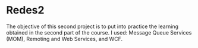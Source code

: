 # Redes2
The objective of this second project is to put into practice the learning obtained in the second part of the course. I used: Message Queue Services (MOM), Remoting and Web Services, and WCF.
